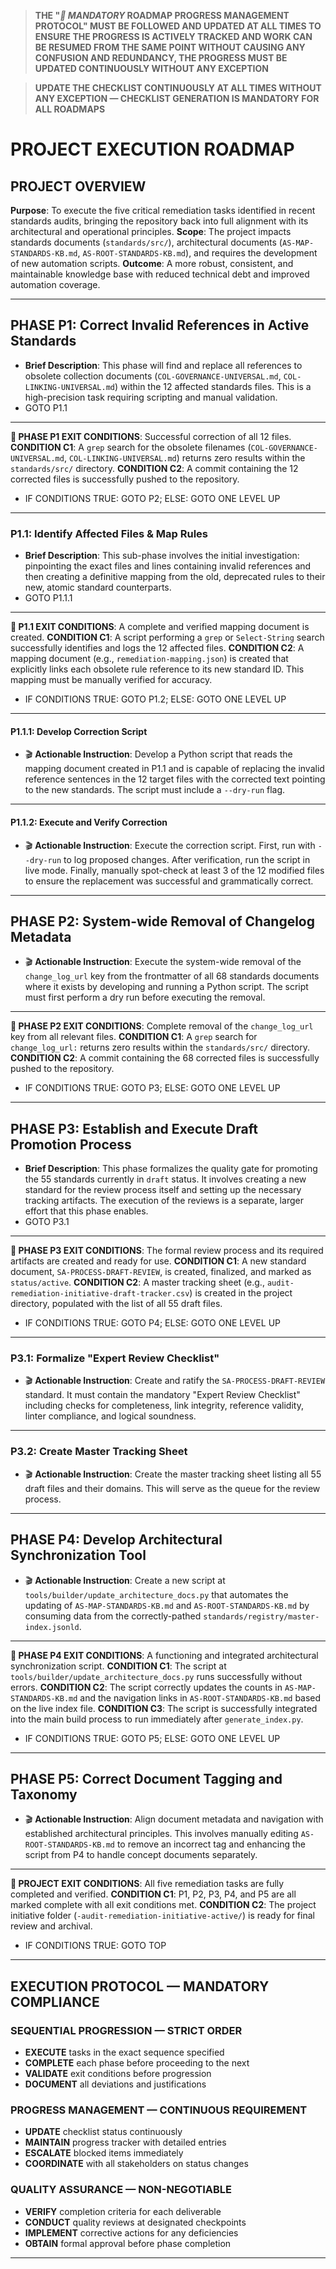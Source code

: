 >**THE "*🚨 MANDATORY* ROADMAP PROGRESS MANAGEMENT PROTOCOL" **MUST** BE FOLLOWED AND UPDATED AT ALL TIMES TO ENSURE THE PROGRESS IS ACTIVELY TRACKED AND WORK CAN BE RESUMED FROM THE SAME POINT WITHOUT CAUSING ANY CONFUSION AND REDUNDANCY, THE PROGRESS **MUST** BE UPDATED CONTINUOUSLY WITHOUT ANY EXCEPTION**

>**UPDATE THE CHECKLIST CONTINUOUSLY AT ALL TIMES WITHOUT ANY EXCEPTION — CHECKLIST GENERATION IS **MANDATORY** FOR ALL ROADMAPS**

# PROJECT EXECUTION ROADMAP

## PROJECT OVERVIEW

**Purpose**: To execute the five critical remediation tasks identified in recent standards audits, bringing the repository back into full alignment with its architectural and operational principles.
**Scope**: The project impacts standards documents (`standards/src/`), architectural documents (`AS-MAP-STANDARDS-KB.md`, `AS-ROOT-STANDARDS-KB.md`), and requires the development of new automation scripts.
**Outcome**: A more robust, consistent, and maintainable knowledge base with reduced technical debt and improved automation coverage.

---

## PHASE P1: Correct Invalid References in Active Standards
- **Brief Description**: This phase will find and replace all references to obsolete collection documents (`COL-GOVERNANCE-UNIVERSAL.md`, `COL-LINKING-UNIVERSAL.md`) within the 12 affected standards files. This is a high-precision task requiring scripting and manual validation.
- GOTO P1.1

---

**🏁 PHASE P1 EXIT CONDITIONS**: Successful correction of all 12 files.
**CONDITION C1**: A `grep` search for the obsolete filenames (`COL-GOVERNANCE-UNIVERSAL.md`, `COL-LINKING-UNIVERSAL.md`) returns zero results within the `standards/src/` directory.
**CONDITION C2**: A commit containing the 12 corrected files is successfully pushed to the repository.
- IF CONDITIONS TRUE: GOTO P2; ELSE: GOTO ONE LEVEL UP

---

### P1.1: Identify Affected Files & Map Rules
- **Brief Description**: This sub-phase involves the initial investigation: pinpointing the exact files and lines containing invalid references and then creating a definitive mapping from the old, deprecated rules to their new, atomic standard counterparts.
- GOTO P1.1.1

---

**🏁 P1.1 EXIT CONDITIONS**: A complete and verified mapping document is created.
**CONDITION C1**: A script performing a `grep` or `Select-String` search successfully identifies and logs the 12 affected files.
**CONDITION C2**: A mapping document (e.g., `remediation-mapping.json`) is created that explicitly links each obsolete rule reference to its new standard ID. This mapping must be manually verified for accuracy.
- IF CONDITIONS TRUE: GOTO P1.2; ELSE: GOTO ONE LEVEL UP

---

#### P1.1.1: Develop Correction Script
- 🎬 **Actionable Instruction**: Develop a Python script that reads the mapping document created in P1.1 and is capable of replacing the invalid reference sentences in the 12 target files with the corrected text pointing to the new standards. The script must include a `--dry-run` flag.

---

#### P1.1.2: Execute and Verify Correction
- 🎬 **Actionable Instruction**: Execute the correction script. First, run with `--dry-run` to log proposed changes. After verification, run the script in live mode. Finally, manually spot-check at least 3 of the 12 modified files to ensure the replacement was successful and grammatically correct.

---

## PHASE P2: System-wide Removal of Changelog Metadata
- 🎬 **Actionable Instruction**: Execute the system-wide removal of the `change_log_url` key from the frontmatter of all 68 standards documents where it exists by developing and running a Python script. The script must first perform a dry run before executing the removal.

---

**🏁 PHASE P2 EXIT CONDITIONS**: Complete removal of the `change_log_url` key from all relevant files.
**CONDITION C1**: A `grep` search for `change_log_url:` returns zero results within the `standards/src/` directory.
**CONDITION C2**: A commit containing the 68 corrected files is successfully pushed to the repository.
- IF CONDITIONS TRUE: GOTO P3; ELSE: GOTO ONE LEVEL UP

---

## PHASE P3: Establish and Execute Draft Promotion Process
- **Brief Description**: This phase formalizes the quality gate for promoting the 55 standards currently in `draft` status. It involves creating a new standard for the review process itself and setting up the necessary tracking artifacts. The execution of the reviews is a separate, larger effort that this phase enables.
- GOTO P3.1

---

**🏁 PHASE P3 EXIT CONDITIONS**: The formal review process and its required artifacts are created and ready for use.
**CONDITION C1**: A new standard document, `SA-PROCESS-DRAFT-REVIEW`, is created, finalized, and marked as `status/active`.
**CONDITION C2**: A master tracking sheet (e.g., `audit-remediation-initiative-draft-tracker.csv`) is created in the project directory, populated with the list of all 55 draft files.
- IF CONDITIONS TRUE: GOTO P4; ELSE: GOTO ONE LEVEL UP

---

### P3.1: Formalize "Expert Review Checklist"
- 🎬 **Actionable Instruction**: Create and ratify the `SA-PROCESS-DRAFT-REVIEW` standard. It must contain the mandatory "Expert Review Checklist" including checks for completeness, link integrity, reference validity, linter compliance, and logical soundness.

---

### P3.2: Create Master Tracking Sheet
- 🎬 **Actionable Instruction**: Create the master tracking sheet listing all 55 draft files and their domains. This will serve as the queue for the review process.

---

## PHASE P4: Develop Architectural Synchronization Tool
- 🎬 **Actionable Instruction**: Create a new script at `tools/builder/update_architecture_docs.py` that automates the updating of `AS-MAP-STANDARDS-KB.md` and `AS-ROOT-STANDARDS-KB.md` by consuming data from the correctly-pathed `standards/registry/master-index.jsonld`.

---

**🏁 PHASE P4 EXIT CONDITIONS**: A functioning and integrated architectural synchronization script.
**CONDITION C1**: The script at `tools/builder/update_architecture_docs.py` runs successfully without errors.
**CONDITION C2**: The script correctly updates the counts in `AS-MAP-STANDARDS-KB.md` and the navigation links in `AS-ROOT-STANDARDS-KB.md` based on the live index file.
**CONDITION C3**: The script is successfully integrated into the main build process to run immediately after `generate_index.py`.
- IF CONDITIONS TRUE: GOTO P5; ELSE: GOTO ONE LEVEL UP

---

## PHASE P5: Correct Document Tagging and Taxonomy
- 🎬 **Actionable Instruction**: Align document metadata and navigation with established architectural principles. This involves manually editing `AS-ROOT-STANDARDS-KB.md` to remove an incorrect tag and enhancing the script from P4 to handle concept documents separately.

---

**🏁 PROJECT EXIT CONDITIONS**: All five remediation tasks are fully completed and verified.
**CONDITION C1**: P1, P2, P3, P4, and P5 are all marked complete with all exit conditions met.
**CONDITION C2**: The project initiative folder (`-audit-remediation-initiative-active/`) is ready for final review and archival.
- IF CONDITIONS TRUE: GOTO TOP

---

## EXECUTION PROTOCOL — MANDATORY COMPLIANCE

### **SEQUENTIAL PROGRESSION — STRICT ORDER**
- **EXECUTE** tasks in the exact sequence specified
- **COMPLETE** each phase before proceeding to the next
- **VALIDATE** exit conditions before progression
- **DOCUMENT** all deviations and justifications

### **PROGRESS MANAGEMENT — CONTINUOUS REQUIREMENT**
- **UPDATE** checklist status continuously
- **MAINTAIN** progress tracker with detailed entries
- **ESCALATE** blocked items immediately
- **COORDINATE** with all stakeholders on status changes

### **QUALITY ASSURANCE — NON-NEGOTIABLE**
- **VERIFY** completion criteria for each deliverable
- **CONDUCT** quality reviews at designated checkpoints
- **IMPLEMENT** corrective actions for any deficiencies
- **OBTAIN** formal approval before phase completion

--- 